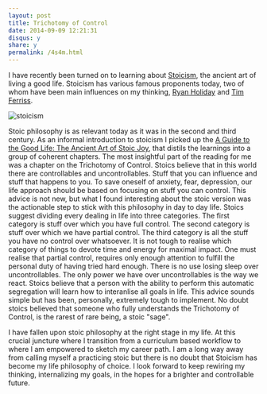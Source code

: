 ```yaml
---
layout: post
title: Trichotomy of Control
date: 2014-09-09 12:21:31
disqus: y
share: y
permalink: /4s4m.html
---
```



I have recently been turned on to learning about [Stoicism](http://en.wikipedia.org/wiki/Stoicism), the ancient art of living a good life. Stoicism has various famous proponents today, two of whom have been main influences on my thinking, [Ryan Holiday](http://www.ryanholiday.net/) and [Tim Ferriss](http://fourhourworkweek.com/blog/). 

![stoicism](http://poignantboy.files.wordpress.com/2012/08/zenoillustration1.jpg)


Stoic philosophy is as relevant today as it was in the second and third century. As an informal introduction to stoicism I picked up the [A Guide to the Good Life: The Ancient Art of Stoic Joy](http://www.amazon.ca/Guide-Good-Life-Ancient-Stoic/dp/0195374614), that distils the learnings into a group of coherent chapters. The most insightful part of the reading for me was a chapter on the Trichotomy of Control. Stoics believe that in this world there are controllables and uncontrollables. Stuff that you can influence and stuff that happens to you. To save oneself of anxiety, fear, depression, our life approach should be based on focusing on stuff you can control. This advice is not new, but what I found interesting about the stoic version was the actionable step to stick with this philosophy in day to day life. Stoics suggest dividing every dealing in life into three categories. The first category is stuff over which you have full control. The second category is stuff over which we have partial control. The third category is all the stuff  you have no control over whatsoever. It is not tough to realise which category of things to devote time and energy for maximal impact.  One must realise that partial control, requires only enough attention to fulfill the personal duty of having tried hard enough. There is no use losing sleep over uncontrollables. The only power we have over uncontrollables is the way we react. Stoics believe that a person with the ability to perform this automatic segregation will learn how to interanlise all goals in life. This advice sounds simple but has been, personally, extremely tough to implement. No doubt stoics believed that someone who fully understands the Trichotomy of Control, is the rarest of rare being, a stoic "sage". 

I have fallen upon stoic philosophy at the right stage in my life. At this crucial juncture where I transition from a curriculum based workflow to where I am empowered to sketch my career path. I am a long way away from calling myself a practicing stoic but there is no doubt that Stoicism has become my life philosophy of choice. I look forward to keep rewiring my thinking, internalizing my goals, in the hopes for a brighter and controllable future. 
